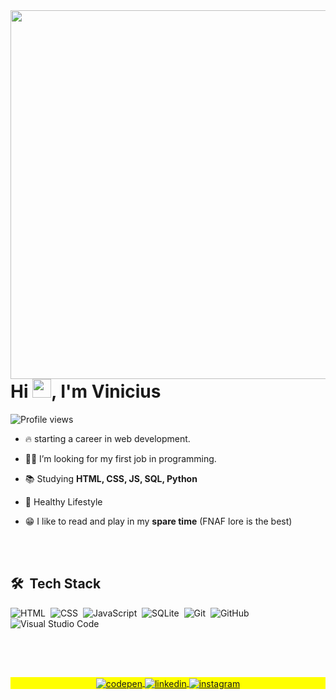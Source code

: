 <img align="right" height="590em" src="https://raw.githubusercontent.com/gist/Vinicius-Pepi/62511efaa04882967ec4ec279d6bdc5a/raw/1c4e7c2dd937c4c24d2ca1a235f94b5db5d023d2/gistprofile.svg"/>
<h1 align="left">Hi <img src="https://raw.githubusercontent.com/kaueMarques/kaueMarques/master/hi.gif" height="30px">, I'm Vinicius</h1>
<p align="left"> <img src="https://komarev.com/ghpvc/?username=Vinicius-Pepi&color=yellow" alt="Profile views" /> </p>

- 🔥 starting a career in web development.

- 🕵️‍♀️ I’m looking for my first job in programming.

- 📚 Studying **HTML, CSS, JS, SQL, Python**

- 💪 Healthy Lifestyle

- 😁 I like to read and play in my **spare time** (FNAF lore is the best)



<br><br>

## 🛠 &nbsp;Tech Stack

![HTML](https://img.shields.io/badge/-HTML-05122A?style=flat&logo=HTML5)&nbsp;
![CSS](https://img.shields.io/badge/-CSS-05122A?style=flat&logo=CSS3&logoColor=1572B6)&nbsp;
![JavaScript](https://img.shields.io/badge/-JavaScript-05122A?style=flat&logo=javascript)&nbsp;
![SQLite](https://img.shields.io/badge/-SQLite-05122A?style=flat&logo=sqlite)&nbsp;
![Git](https://img.shields.io/badge/-Git-05122A?style=flat&logo=git)&nbsp;
![GitHub](https://img.shields.io/badge/-GitHub-05122A?style=flat&logo=github)&nbsp;
![Visual Studio Code](https://img.shields.io/badge/-Visual%20Studio%20Code-05122A?style=flat&logo=visual-studio-code&logoColor=007ACC)&nbsp;


<br><br>

##

<p align="center" style="background:yellow">
<a href="https://codepen.io/Vinicius-Pepi" target="_blank">
  <img align="center" src="https://img.shields.io/badge/-ViniciusPepi-05122A?style=flat&logo=codepen" alt="codepen"/>
</a>

<a href="https://linkedin.com/in/ViniciusPepi" target="_blank">
  <img align="center" src="https://img.shields.io/badge/-ViniciusPepi-05122A?style=flat&logo=linkedin" alt="linkedin"/>
</a>

<a href="https://instagram.com/Vinicius_Pepi" target="_blank">
 <img align="center" src="https://img.shields.io/badge/-ViniciusPepi-05122A?style=flat&logo=instagram" alt="instagram"/>
</a>
</p>
